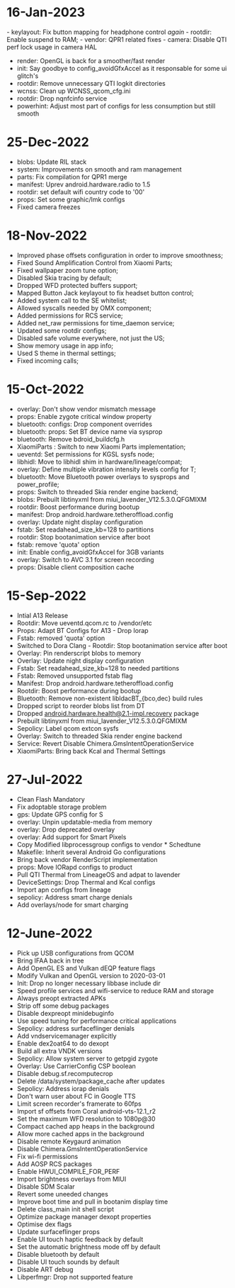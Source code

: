 # 16-Jan-2023
- keylayout: Fix button mapping for headphone control *again* 
- rootdir: Enable suspend to RAM;
- vendor: QPR1 related fixes
- camera: Disable QTI perf lock usage in camera HAL
- render: OpenGL is back for a smoother/fast render
- init: Say goodbye to config_avoidGfxAccel as it responsable for some ui glitch's
- rootdir: Remove unnecessary QTI logkit directories
- wcnss: Clean up WCNSS_qcom_cfg.ini
- rootdir: Drop nqnfcinfo service
- powerhint: Adjust most part of configs for less consumption but still smooth

# 25-Dec-2022
- blobs: Update RIL stack
- system: Improvements on smooth and ram management
- parts: Fix compilation for QPR1 merge
- manifest: Uprev android.hardware.radio to 1.5
- rootdir: set default wifi country code to '00'
- props: Set some graphic/lmk configs
- Fixed camera freezes

# 18-Nov-2022
- Improved phase offsets configuration in order to improve smoothness;
- Fixed Sound Amplification Control from Xiaomi Parts;
- Fixed wallpaper zoom tune option;
- Disabled Skia tracing by default;
- Dropped WFD protected buffers support;
- Mapped Button Jack keylayout to fix headset button control;
- Added system call to the SE whitelist;
- Allowed syscalls needed by OMX component;
- Added permissions for RCS service;
- Added net_raw permissions for time_daemon service;
- Updated some rootdir configs;
- Disabled safe volume everywhere, not just the US;
- Show memory usage in app info;
- Used S theme in thermal settings;
- Fixed incoming calls;

# 15-Oct-2022
- overlay: Don't show vendor mismatch message
- props: Enable zygote critical window property
- bluetooth: configs: Drop component overrides
- bluetooth: props: Set BT device name via sysprop
- bluetooth: Remove bdroid_buildcfg.h
- XiaomiParts : Switch to new Xiaomi Parts implementation;
- ueventd: Set permissions for KGSL sysfs node;
- libhidl: Move to libhidl shim in hardware/lineage/compat;
- overlay: Define multiple vibration intensity levels config for T;
- bluetooth: Move Bluetooth power overlays to sysprops and power_profile;
- props: Switch to threaded Skia render engine backend;
- blobs: Prebuilt libtinyxml from miui_lavender_V12.5.3.0.QFGMIXM
- rootdir: Boost performance during bootup
- manifest: Drop android.hardware.tetheroffload.config
- overlay: Update night display configuration
- fstab: Set readahead_size_kb=128 to partitions
- rootdir: Stop bootanimation service after boot
- fstab: remove 'quota' option
- init: Enable config_avoidGfxAccel for 3GB variants
- overlay: Switch to AVC 3.1 for screen recording
- props: Disable client composition cache

# 15-Sep-2022
- Intial A13 Release
- Rootdir: Move ueventd.qcom.rc to /vendor/etc
- Props: Adapt BT Configs for A13
­- Drop Iorap
- Fstab: removed 'quota' option
- Switched to Dora Clang
­- Rootdir: Stop bootanimation service after boot
- Overlay: Pin renderscript blobs to memory
- Overlay: Update night display configuration
- Fstab: Set readahead_size_kb=128 to needed partitions
- Fstab: Removed unsupported fstab flag
- Manifest: Drop android.hardware.tetheroffload.config
- Rootdir: Boost performance during bootup
- Bluetooth: Remove non-existent libldacBT_{bco,dec} build rules
- Dropped script to reorder blobs list from DT
- Dropped android.hardware.health@2.1-impl.recovery package
- Prebuilt libtinyxml from miui_lavender_V12.5.3.0.QFGMIXM
- Sepolicy: Label qcom extcon sysfs
- Overlay: Switch to threaded Skia render engine backend
- Service: Revert Disable Chimera.GmsIntentOperationService
- XiaomiParts: Bring back Kcal and Thermal Settings

# 27-Jul-2022
- Clean Flash Mandatory
- Fix adoptable storage problem
- gps: Update GPS config for S
- overlay: Unpin updatable-media from memory
- overlay: Drop deprecated overlay
- overlay: Add support for Smart Pixels
- Copy Modified libprocessgroup configs to vendor * Schedtune
- Makefile: Inherit several Android Go configurations
- Bring back vendor RenderScript implementation
- props: Move IORapd configs to product
- Pull QTI Thermal from LineageOS and adpat to lavender
- DeviceSettings: Drop Thermal and Kcal configs
- Import apn configs from lineage
- sepolicy: Address smart charge denials
- Add overlays/node for smart charging

# 12-June-2022

- Pick up USB configurations from QCOM
- Bring IFAA back in tree
- Add OpenGL ES and Vulkan dEQP feature flags
- Modify Vulkan and OpenGL version to 2020-03-01
- Init: Drop no longer necessary libbase include dir
- Speed profile services and wifi-service to reduce RAM and storage
- Always preopt extracted APKs
- Strip off some debug packages
- Disable dexpreopt minidebuginfo
- Use speed tuning for performance critical applications
- Sepolicy: address surfaceflinger denials
- Add vndservicemanager explicitly
- Enable dex2oat64 to do dexopt
- Build all extra VNDK versions
- Sepolicy: Allow system server to getpgid zygote
- Overlay: Use CarrierConfig CSP boolean
- Disable debug.sf.recomputecrop
- Delete /data/system/package_cache after updates
- Sepolicy: Address iorap denials
- Don't warn user about FC in Google TTS
- Limit screen recorder's framerate to 60fps
- Import sf offsets from Coral android-vts-12.1_r2
- Set the maximum WFD resolution to 1080p@30
- Compact cached app heaps in the background
- Allow more cached apps in the background
- Disable remote Keygaurd animation
- Disable Chimera.GmsIntentOperationService
- Fix wi-fi permissions
- Add AOSP RCS packages
- Enable HWUI_COMPILE_FOR_PERF
- Import brightness overlays from MIUI
- Disable SDM Scalar
- Revert some uneeded changes
- Improve boot time and pull in bootanim display time
- Delete class_main init shell script
- Optimize package manager dexopt properties
- Optimise dex flags
- Update surfaceflinger props
- Enable UI touch haptic feedback by default
- Set the automatic brightness mode off by default
- Disable bluetooth by default
- Disable UI touch sounds by default
- Disable ART debug
- Libperfmgr: Drop not supported feature
